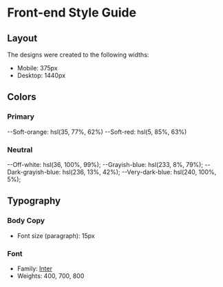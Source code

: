 # Front-end Style Guide

## Layout

The designs were created to the following widths:

- Mobile: 375px
- Desktop: 1440px

## Colors

### Primary

--Soft-orange: hsl(35, 77%, 62%)
--Soft-red: hsl(5, 85%, 63%)

### Neutral

--Off-white: hsl(36, 100%, 99%);
--Grayish-blue: hsl(233, 8%, 79%);
--Dark-grayish-blue: hsl(236, 13%, 42%);
--Very-dark-blue: hsl(240, 100%, 5%);

## Typography

### Body Copy

- Font size (paragraph): 15px

### Font

- Family: [Inter](https://fonts.google.com/specimen/Inter)
- Weights: 400, 700, 800
